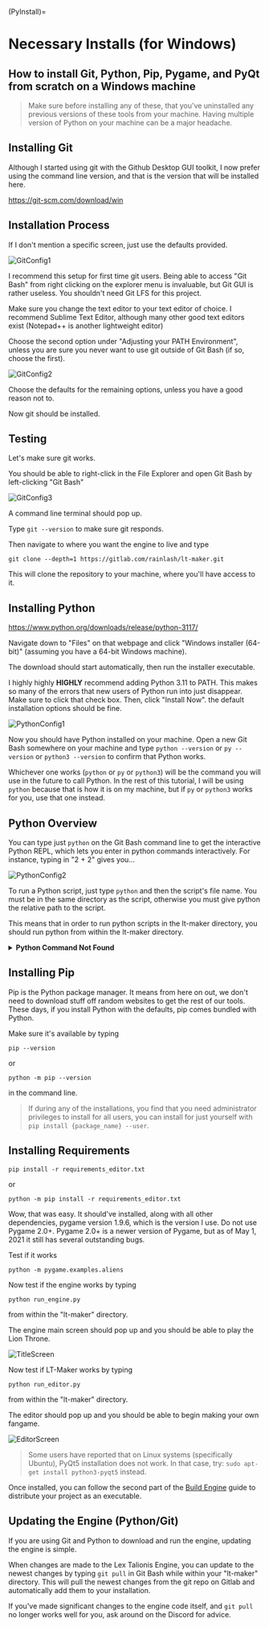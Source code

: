 (PyInstall)=
# Necessary Installs (for Windows)

## How to install Git, Python, Pip, Pygame, and PyQt from scratch on a Windows machine

> Make sure before installing any of these, that you've uninstalled any previous versions of these tools from your machine.
Having multiple version of Python on your machine can be a major headache.

## Installing Git

Although I started using git with the Github Desktop GUI toolkit, I now prefer using the command line version, and that is the version that will be installed here.

https://git-scm.com/download/win

## Installation Process

If I don't mention a specific screen, just use the defaults provided.

![GitConfig1](images/InstallationGit1.png)

I recommend this setup for first time git users. Being able to access "Git Bash" from right clicking on the explorer menu is invaluable, but Git GUI is rather useless. You shouldn't need Git LFS for this project.

Make sure you change the text editor to your text editor of choice. I recommend Sublime Text Editor, although many other good text editors exist (Notepad++ is another lightweight editor)

Choose the second option under "Adjusting your PATH Environment", unless you are sure you never want to use git outside of Git Bash (if so, choose the first).

![GitConfig2](images/InstallationGit2.png)

Choose the defaults for the remaining options, unless you have a good reason not to.

Now git should be installed.

## Testing

Let's make sure git works.

You should be able to right-click in the File Explorer and open Git Bash by left-clicking "Git Bash"

![GitConfig3](images/InstallationGit3.png)

A command line terminal should pop up.

Type `git --version` to make sure git responds.

Then navigate to where you want the engine to live and type

```
git clone --depth=1 https://gitlab.com/rainlash/lt-maker.git
```

This will clone the repository to your machine, where you'll have access to it.

## Installing Python

https://www.python.org/downloads/release/python-3117/

Navigate down to "Files" on that webpage and click "Windows installer (64-bit)" (assuming you have a 64-bit Windows machine).

The download should start automatically, then run the installer executable.

I highly highly **HIGHLY** recommend adding Python 3.11 to PATH. This makes so many of the errors that new users of Python run into just disappear. Make sure to click that check box. Then, click "Install Now". the default installation options should be fine.

![PythonConfig1](images/InstallationPython1.png)

Now you should have Python installed on your machine. Open a new Git Bash somewhere on your machine and type `python --version` or `py --version` or `python3 --version` to confirm that Python works.

Whichever one works (`python` or `py` or `python3`) will be the command you will use in the future to call Python. In the rest of this tutorial, I will be using `python` because that is how it is on my machine, but if `py` or `python3` works for you, use that one instead.

## Python Overview

You can type just `python` on the Git Bash command line to get the interactive Python REPL, which lets you enter in python commands interactively. For instance, typing in "2 + 2" gives you...

![PythonConfig2](images/InstallationPython2.png)

To run a Python script, just type `python` and then the script's file name. You must be in the same directory as the script, otherwise you must give python the relative path to the script.

This means that in order to run python scripts in the lt-maker directory, you should run python from within the lt-maker directory.

<details><summary><strong>Python Command Not Found</strong></summary><p>

If the python command is not found, and you didn't add Python to your PATH during installation, you will need to update your PATH so that Windows knows where Python lives.

Newer versions of Python like the one you installed generally live in `C:\Users\{Your User}\AppData\Local\Programs\Python\Python311`

If you navigate to there, you should see a python.exe executable. This is the actual python you would be running if the PATH was set up correctly.

In Windows 10, type "env" in the search bar and click the "Edit the System Environment Variables" option.

![PythonPath1](images/PythonPath1.png)

A dialog box will pop up. Click "Environment Variables...".

![PythonPath2](images/PythonPath2.png)

Under User Variables (the top table), click on the "Path" row, then click "Edit...".

![PythonPath3](images/PythonPath3.png)

Click "New" on the right. Type the location of your Python executable, in this case: `C:\Users\{Your User}\AppData\Local\Programs\Python\Python31`. Hit Enter. Click New again and type in the path to the associated Scripts directory. `C:\Users\{Your User}\AppData\Local\Programs\Python\Python31\Scripts`.

![PythonPath4](images/PythonPath4.png)

Now click OK, exit out of the whole thing, and open a new Git Bash. Try running `python --version` again, and your Python should work now.

---
</p></details>

## Installing Pip

Pip is the Python package manager. It means from here on out, we don't need to download stuff off random websites to get the rest of our tools. These days, if you install Python with the defaults, pip comes bundled with Python.

Make sure it's available by typing
```
pip --version
```
or
```
python -m pip --version
```
in the command line.

> If during any of the installations, you find that you need administrator privileges to install for all users, you can install for just yourself with `pip install {package_name} --user`.

## Installing Requirements

```
pip install -r requirements_editor.txt
```
 or
```
python -m pip install -r requirements_editor.txt
```

Wow, that was easy. It should've installed, along with all other dependencies, pygame version 1.9.6, which is the version I use.
Do not use Pygame 2.0+. Pygame 2.0+ is a newer version of Pygame, but as of May 1, 2021 it still has several outstanding bugs.

Test if it works

```
python -m pygame.examples.aliens
```

Now test if the engine works by typing
```
python run_engine.py
```
from within the "lt-maker" directory.

The engine main screen should pop up and you should be able to play the Lion Throne.

![TitleScreen](images/TitleScreen.png)

Now test if LT-Maker works by typing
```
python run_editor.py
```
from within the "lt-maker" directory.

The editor should pop up and you should be able to begin making your own fangame.

![EditorScreen](images/EditorScreen.png)

> Some users have reported that on Linux systems (specifically Ubuntu), PyQt5 installation does not work. In that case, try: `sudo apt-get install python3-pyqt5` instead.

Once installed, you can follow the second part of the [Build Engine](Build-Engine) guide to distribute your project as an executable.

## Updating the Engine (Python/Git)

If you are using Git and Python to download and run the engine, updating the engine is simple.

When changes are made to the Lex Talionis Engine, you can update to the newest changes by typing `git pull` in Git Bash while within your "lt-maker" directory. This will pull the newest changes from the git repo on Gitlab and automatically add them to your installation.

If you've made significant changes to the engine code itself, and `git pull` no longer works well for you, ask around on the Discord for advice.
